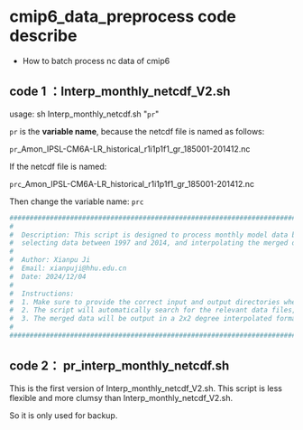 # cmip6_data_preprocess code describe

- How to batch process nc data of cmip6


## code 1 ：Interp_monthly_netcdf_V2.sh

usage: sh Interp_monthly_netcdf.sh "`pr`"

`pr` is the **variable name**, because the netcdf file is named as follows:

`pr`_Amon_IPSL-CM6A-LR_historical_r1i1p1f1_gr_185001-201412.nc

If the netcdf file is named:

`prc`_Amon_IPSL-CM6A-LR_historical_r1i1p1f1_gr_185001-201412.nc

Then change the variable name: `prc`


```bash
#########################################################################################################################
#                                                                                                                       #
#  Description: This script is designed to process monthly model data by merging multiple files of the same model,      #
#  selecting data between 1997 and 2014, and interpolating the merged data to a 2x2 degree grid.                        #
#                                                                                                                       #
#  Author: Xianpu Ji                                                                                                    #
#  Email: xianpuji@hhu.edu.cn                                                                                           #
#  Date: 2024/12/04                                                                                                     #
#                                                                                                                       #
#  Instructions:                                                                                                        #
#  1. Make sure to provide the correct input and output directories when running this script.                           #
#  2. The script will automatically search for the relevant data files, merge them, and apply the necessary filters.    #
#  3. The merged data will be output in a 2x2 degree interpolated format.                                               #
#                                                                                                                       #
#########################################################################################################################
```

## code 2： pr_interp_monthly_netcdf.sh

This is the first version of Interp_monthly_netcdf_V2.sh. This script is less flexible and more clumsy than Interp_monthly_netcdf_V2.sh.

So it is only used for backup.
